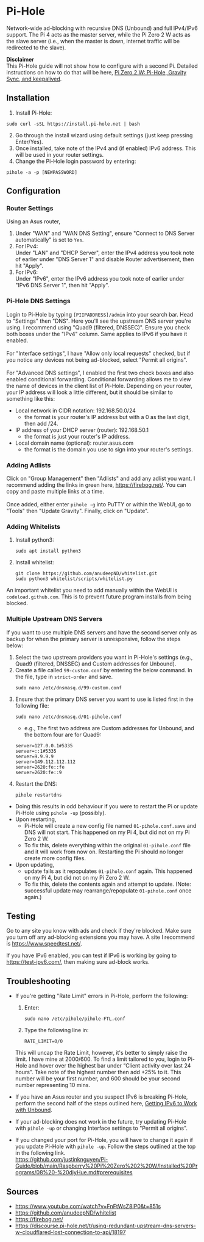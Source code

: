 # Pi-Hole 
Network-wide ad-blocking with recursive DNS (Unbound) and full IPv4/IPv6 support. The Pi 4 acts as the master server, while the Pi Zero 2 W acts as the slave server (i.e., when the master is down, internet traffic will be redirected to the slave).

**Disclaimer**<br>
This Pi-Hole guide will not show how to configure with a second Pi. Detailed instructions on how to do that will be here, [Pi Zero 2 W: Pi-Hole, Gravity Sync, and keepalived](https://github.com/justinknguyen/Pi-Guide/blob/main/Raspberry%20Pi%20Zero%202%20W/Installed%20Programs/06%20-%20Pi-Hole%2C%20Gravity%20Sync%2C%20and%20keepalived.md).
## Installation 
1. Install Pi-Hole:
```
sudo curl -sSL https://install.pi-hole.net | bash
```
2. Go through the install wizard using default settings (just keep pressing Enter/Yes). 
3. Once installed, take note of the IPv4 and (if enabled) IPv6 address. This will be used in your router settings.
4. Change the Pi-Hole login password by entering:
```
pihole -a -p [NEWPASSWORD]
```
## Configuration 
### Router Settings
Using an Asus router,
1. Under "WAN" and "WAN DNS Setting", ensure "Connect to DNS Server automatically" is set to `Yes`.
2. For IPv4: <br>
Under "LAN" and "DHCP Server", enter the IPv4 address you took note of earlier under "DNS Server 1" and disable Router advertisement, then hit "Apply".
3. For IPv6: <br>
Under "IPv6", enter the IPv6 address you took note of earlier under "IPv6 DNS Server 1", then hit "Apply".
### Pi-Hole DNS Settings
Login to Pi-Hole by typing `[PIIPADDRESS]/admin` into your search bar. Head to "Settings" then "DNS". Here you'll see the upstream DNS server you're using. I recommend using "Quad9 (filtered, DNSSEC)". Ensure you check both boxes under the "IPv4" column. Same applies to IPv6 if you have it enabled. <br><br>
For "Interface settings", I have "Allow only local requests" checked, but if you notice any devices not being ad-blocked, select "Permit all origins". <br><br>
For "Advanced DNS settings", I enabled the first two check boxes and also enabled conditional forwarding. Conditional forwarding allows me to view the name of devices in the client list of Pi-Hole. Depending on your router, your IP address will look a little different, but it should be similar to something like this:
* Local network in CIDR notation: 192.168.50.0/24
  * the format is your router's IP address but with a 0 as the last digit, then add /24.
* IP address of your DHCP server (router): 192.168.50.1
  * the format is just your router's IP address.
* Local domain name (optional): router.asus.com
  * the format is the domain you use to sign into your router's settings.
### Adding Adlists
Click on "Group Management" then "Adlists" and add any adlist you want. I recommend adding the links in green here, https://firebog.net/. You can copy and paste multiple links at a time. <br><br>
Once added, either enter `pihole -g` into PuTTY or within the WebUI, go to "Tools" then "Update Gravity". Finally, click on "Update".
### Adding Whitelists
1. Install python3:
    ```
    sudo apt install python3
    ```
2. Install whitelist:
    ```
    git clone https://github.com/anudeepND/whitelist.git
    sudo python3 whitelist/scripts/whitelist.py
    ```
An important whitelist you need to add manually within the WebUI is `codeload.github.com`. This is to prevent future program installs from being blocked.
### Multiple Upstream DNS Servers
If you want to use multiple DNS servers and have the second server only as backup for when the primary server is unresponsive, follow the steps below:
1. Select the two upstream providers you want in Pi-Hole's settings (e.g., Quad9 (filtered, DNSSEC) and Custom addresses for Unbound).
2. Create a file called `99-custom.conf` by entering the below command. In the file, type in `strict-order` and save.
    ```
    sudo nano /etc/dnsmasq.d/99-custom.conf
    ```
3. Ensure that the primary DNS server you want to use is listed first in the following file:
    ```
    sudo nano /etc/dnsmasq.d/01-pihole.conf
    ```
    - e.g., The first two address are Custom addresses for Unbound, and the bottom four are for Quad9:
     ```
     server=127.0.0.1#5335
     server=::1#5335
     server=9.9.9.9
     server=149.112.112.112
     server=2620:fe::fe
     server=2620:fe::9
     ```
4. Restart the DNS:
    ```
    pihole restartdns
    ```
- Doing this results in odd behaviour if you were to restart the Pi or update Pi-Hole using `pihole -up` (possibly).
- Upon restarting, 
  - Pi-Hole will create a new config file named `01-pihole.conf.save` and DNS will not start. This happened on my Pi 4, but did not on my Pi Zero 2 W.
  - To fix this, delete everything within the original `01-pihole.conf` file and it will work from now on. Restarting the Pi should no longer create more config files.
- Upon updating, 
  - update fails as it repopulates `01-pihole.conf` again. This happened on my Pi 4, but did not on my Pi Zero 2 W.
  - To fix this, delete the contents again and attempt to update. (Note: successful update may rearrange/repopulate `01-pihole.conf` once again.)
## Testing
Go to any site you know with ads and check if they're blocked. Make sure you turn off any ad-blocking extensions you may have. A site I recommend is https://www.speedtest.net/.

If you have IPv6 enabled, you can test if IPv6 is working by going to https://test-ipv6.com/, then making sure ad-block works.
## Troubleshooting
- If you're getting "Rate Limit" errors in Pi-Hole, perform the following:
  1. Enter:
      ```
      sudo nano /etc/pihole/pihole-FTL.conf
      ```
  2. Type the following line in:
      ```
      RATE_LIMIT=0/0
      ```
  This will uncap the Rate Limit, however, it's better to simply raise the limit. I have mine at 2000/600. To find a limit tailored to you, login to Pi-Hole and hover over the highest bar under “Client activity over last 24 hours”. Take note of the highest number then add +25% to it. This number will be your first number, and 600 should be your second number representing 10 mins. 

- If you have an Asus router and you suspect IPv6 is breaking Pi-Hole, perform the second half of the steps outlined here, [Getting IPv6 to Work with Unbound](https://github.com/justinknguyen/Pi-Guide/blob/main/Raspberry%20Pi%204/Installed%20Programs/08%20-%20Unbound.md#getting-ipv6-to-work-with-unbound).
- If your ad-blocking does not work in the future, try updating Pi-Hole with `pihole -up` or changing Interface settings to "Permit all origins".
- If you changed your port for Pi-Hole, you will have to change it again if you update Pi-Hole with `pihole -up`. Follow the steps outlined at the top in the following link. <br>
https://github.com/justinknguyen/Pi-Guide/blob/main/Raspberry%20Pi%20Zero%202%20W/Installed%20Programs/08%20-%20diyHue.md#prerequisites
## Sources
* https://www.youtube.com/watch?v=FnFtWsZ8IP0&t=851s
* https://github.com/anudeepND/whitelist
* https://firebog.net/
* https://discourse.pi-hole.net/t/using-redundant-upstream-dns-servers-w-cloudflared-lost-connection-to-api/18197
